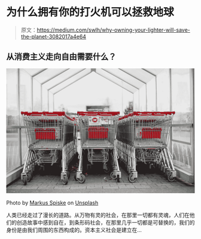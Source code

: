 # 为什么拥有你的打火机可以拯救地球

> 原文：<https://medium.com/swlh/why-owning-your-lighter-will-save-the-planet-3082017a4e64>

## 从消费主义走向自由需要什么？

![](img/f3cfe87f29bd6ba1d84ebc007776e256.png)

Photo by [Markus Spiske](https://unsplash.com/@markusspiske?utm_source=medium&utm_medium=referral) on [Unsplash](https://unsplash.com?utm_source=medium&utm_medium=referral)

人类已经走过了漫长的道路。从万物有灵的社会，在那里一切都有灵魂，人们在他们的创造故事中感到自在，到条形码社会，在那里几乎一切都是可替换的，我们的身份是由我们周围的东西构成的。资本主义社会是建立在…